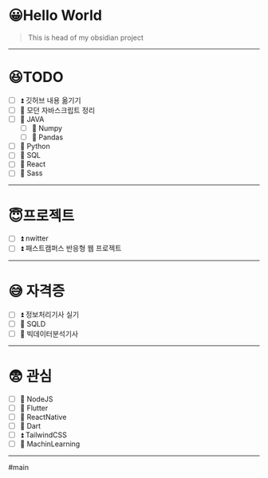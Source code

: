 
# 😀Hello World
> This is head of my obsidian project
---
# 😆TODO

- [ ] ⏫ 깃허브 내용 옮기기
- [ ] 🔼 모던 자바스크립트 정리
- [ ] 🔼 JAVA 
	- [ ] 🔼 Numpy
	- [ ] 🔼 Pandas
- [ ] 🔼 Python 
- [ ] 🔼 SQL
- [ ] 🔼 React
- [ ] 🔼 Sass

---
# 😇프로젝트

- [ ] ⏫ nwitter
- [ ] ⏫ 패스트캠퍼스 반응형 웹 프로젝트

---
# 😅 자격증

- [ ] ⏫ 정보처리기사 실기
- [ ] 🔼 SQLD
- [ ] 🔼 빅데이터분석기사

---
# 😨 관심

- [ ] 🔼 NodeJS
- [ ] 🔼 Flutter
- [ ] 🔼 ReactNative
- [ ] 🔼 Dart
- [ ] ⏫ TailwindCSS
- [ ] 🔼 MachinLearning
---
#main 